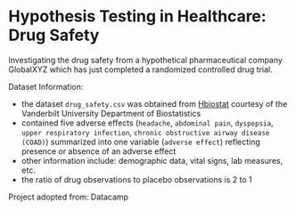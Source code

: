 # Hypothesis Testing in Healthcare: Drug Safety
Investigating the drug safety from a hypothetical pharmaceutical company GlobalXYZ which has just completed a randomized controlled drug trial. 

Dataset Information:
- the dataset `drug_safety.csv` was obtained from [Hbiostat](https://hbiostat.org/data/) courtesy of the Vanderbilt University Department of Biostatistics
- contained five adverse effects (`headache`, `abdominal pain`, `dyspepsia`, `upper respiratory infection`, `chronic obstructive airway disease (COAD)`) summarized into one variable (`adverse effect`) reflecting presence or absence of an adverse effect
- other information include: demographic data, vital signs, lab measures, etc. 
- the ratio of drug observations to placebo observations is 2 to 1

Project adopted from: Datacamp




